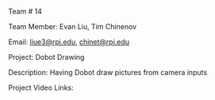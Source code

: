 Team #
14

Team Member: 
Evan Liu, Tim Chinenov

Email:
liue3@rpi.edu, chinet@rpi.edu

Project: 
Dobot Drawing 

Description:
Having Dobot draw pictures from camera inputs


Project Video Links: 
